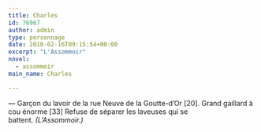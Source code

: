 ```yaml
---
title: Charles
id: 76967
author: admin
type: personnage
date: 2010-02-16T09:15:54+00:00
excerpt: "L'Assommoir"
novel:
  - assommoir
main_name: Charles

---
```

— Garçon du lavoir de la rue Neuve de la Goutte-d&rsquo;Or [20]. Grand gaillard à cou énorme [33] Refuse de séparer les laveuses qui se battent. _(L&rsquo;Assommoir.)_